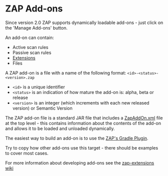 # ZAP Add-ons

Since version 2.0 ZAP supports dynamically loadable add-ons - just click on the 'Manage Add-ons' button.

An add-on can contain:
  * Active scan rules
  * Passive scan rules
  * [Extensions](ZapExtensions)
  * Files

A ZAP add-on is a file with a name of the following format: `<id>-<status>-<version>.zap`
  * `<id>` is a unique identifier
  * `<status>` is an indication of how mature the add-on is: alpha, beta or release
  * `<version>` is an integer (which increments with each new released version) or Semantic Version

The ZAP add-on file is a standard JAR file that includes a [ZapAddOn.xml](https://github.com/zaproxy/zap-extensions/tree/master/docs/ZapAddOn.xml) file at the top level - this contains information about the contents of the add-on and allows it to be loaded and unloaded dynamically.

The easiest way to build an add-on is to use the [ZAP's Gradle Plugin](https://github.com/zaproxy/gradle-plugin-add-on).

Try to copy how other add-ons use this target - there should be examples to cover most cases.

For more information about developing add-ons see the [zap-extensions wiki](https://github.com/zaproxy/zap-extensions/wiki/AddOnDevelopment)